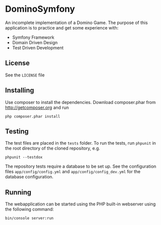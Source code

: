 DominoSymfony
=============
An incomplete implementation of a Domino Game. The purpose of this application
is to practice and get some experience with:

* Symfony Framework
* Domain Driven Design
* Test Driven Development

License
-------
See the `LICENSE` file


Installing
----------
Use composer to install the dependencies. Download composer.phar from
http://getcomposer.org and run

    php composer.phar install

Testing
-------
The test files are placed in the `tests` folder. To run the tests, run `phpunit` 
in the root directory of the cloned repository, e.g.

	phpunit --testdox

The repository tests require a database to be set up. See the configuration 
files `app/config/config.yml` and `app/config/config_dev.yml` for the database
configuration.


Running
-------
The webapplication can be started using the PHP built-in webserver using the 
following command:

	bin/console server:run
